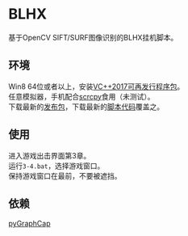 # BLHX

基于OpenCV SIFT/SURF图像识别的BLHX挂机脚本。<br />

## 环境

Win8 64位或者以上，安装[VC++2017可再发行程序包](https://support.microsoft.com/zh-cn/help/2977003/the-latest-supported-visual-c-downloads)。<br />
任意模拟器，手机配合[scrcpy](https://github.com/Genymobile/scrcpy)食用（未测试）。<br />
下载最新的[发布包](https://github.com/GiriMind/BLHX/releases)，下载最新的[脚本代码](https://github.com/GiriMind/BLHX/archive/master.zip)覆盖之。<br />

## 使用

进入游戏出击界面第3章。<br />
运行`3-4.bat`，选择游戏窗口。<br />
保持游戏窗口在最前，不要被遮挡。<br />

## 依赖

[pyGraphCap](https://github.com/GiriMind/pyGraphCap)<br />
